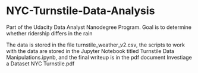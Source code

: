 # NYC-Turnstile-Data-Analysis
Part of the Udacity Data Analyst Nanodegree Program. Goal is to determine whether ridership differs in the rain

The data is stored in the file turnstile_weather_v2.csv, the scripts to work with the data are stored in the Jupyter Notebook titled
Turnstile Data Manipulations.ipynb, and the final writeup is in the pdf document Investiage a Dataset NYC Turnstile.pdf
